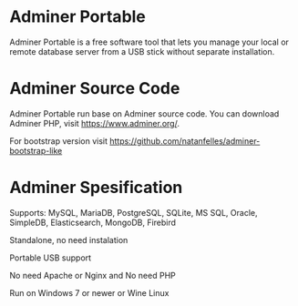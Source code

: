 # Adminer Portable
Adminer Portable  is a free software tool that lets you manage your local or remote database server from a USB stick without separate installation.

# Adminer Source Code
Adminer Portable run base on Adminer source code. You can download Adminer PHP, visit https://www.adminer.org/.

For bootstrap version visit https://github.com/natanfelles/adminer-bootstrap-like

# Adminer Spesification
Supports: MySQL, MariaDB, PostgreSQL, SQLite, MS SQL, Oracle, SimpleDB, Elasticsearch, MongoDB, Firebird

Standalone, no need instalation

Portable USB support

No need Apache or Nginx and No need PHP

Run on Windows 7 or newer or Wine Linux
